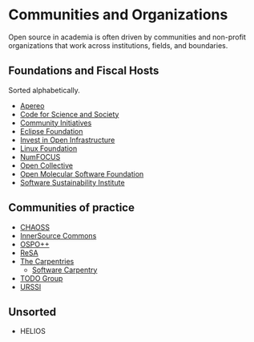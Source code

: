 # Communities and Organizations

Open source in academia is often driven by communities and non-profit organizations that work across institutions, fields, and boundaries. 

## Foundations and Fiscal Hosts

Sorted alphabetically.

- [Apereo](https://www.apereo.org/)
- [Code for Science and Society](https://www.codeforsociety.org/)
- [Community Initiatives](https://communityinitiatives.org/)
- [Eclipse Foundation](https://www.eclipse.org/) 
- [Invest in Open Infrastructure](https://investinopen.org/)
- [Linux Foundation](https://www.linuxfoundation.org/)
- [NumFOCUS](https://numfocus.org) 
- [Open Collective](https://opencollective.com)
- [Open Molecular Software Foundation](https://omsf.io/)
- [Software Sustainability Institute](https://software.ac.uk)

## Communities of practice

- [CHAOSS](./organizations/chaoss.md)
- [InnerSource Commons](https://innersourcecommons.org/)
- [OSPO++](https://ospoplusplus.org/)
- [ReSA](https://www.researchsoft.org/about-resa/)
- [The Carpentries](https://carpentries.org)
  - [Software Carpentry](https://software-carpentry.org)
- [TODO Group](https://todogroup.org/)
- [URSSI](./organizations/urssi.md)

## Unsorted

- HELIOS


